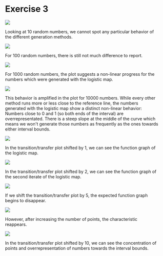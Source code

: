 # Exercise 3

![](sheet3_plot_n=10.png)

Looking at 10 random numbers, we cannot spot any particular
behavior of the different generation methods.

![](sheet3_plot_n=100.png)

For 100 random numbers, there is still not much difference
to report.

![](sheet3_plot_n=1000.png)

For 1000 random numbers, the plot suggests a non-linear progress
for the numbers which were generated with the logistic map.

![](sheet3_plot_n=10000.png)

This behavior is amplified in the plot for 10000 numbers. While
every other method runs more or less close to the reference line,
the numbers generated with the logistic map show a distinct non-linear
behavior: Numbers close to 0 and 1 (so both ends of the interval) are
overrepresentated. There is a steep slope at the middle of the curve
which means we won't generate those numbers as frequently as the ones
towards either interval bounds.

![](sheet3_trans_n=1000_shift=1.png)

In the transition/transfer plot shifted by 1, we can see the function
graph of the logistic map.

![](sheet3_trans_n=1000_shift=2.png)

In the transition/transfer plot shifted by 2, we can see the function
graph of the second iterate of the logistic map.

![](sheet3_trans_n=1000_shift=5.png)

If we shift the transition/transfer plot by 5, the expected function
graph begins to disappear.

![](sheet3_trans_n=10000_shift=5.png)

However, after increasing the number of points, the characteristic
reappears.

![](sheet3_trans_n=10000_shift=10.png)

In the transition/transfer plot shifted by 10, we can see the
concentration of points and overrepresentation of numbers towards
the interval bounds.
